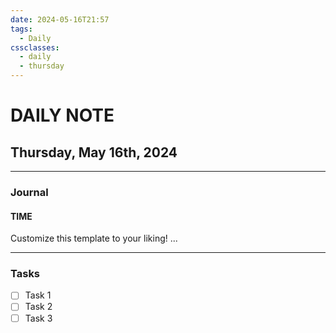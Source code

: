 ```yaml
---
date: 2024-05-16T21:57
tags:
  - Daily
cssclasses:
  - daily
  - thursday
---
```

# DAILY NOTE
## Thursday, May 16th, 2024
***
### Journal
#### TIME
Customize this template to your liking!
...
***
### Tasks
- [ ] Task 1
- [ ] Task 2
- [ ] Task 3